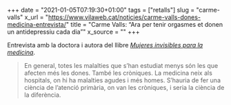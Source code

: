 +++
date = "2021-01-05T07:19:30+01:00"
tags = ["retalls"]
slug = "carme-valls"
x_url = "https://www.vilaweb.cat/noticies/carme-valls-dones-medicina-entrevista/"
title = "Carme Valls: “Ara per tenir orgasmes et donen un antidepressiu cada dia”"
x_source = ""
+++


Entrevista amb la doctora i autora del llibre [*Mujeres invisibles para la medicina*](https://capitanswing.com/libros/mujeres-invisibles-para-la-medicina/).

> En general, totes les malalties que s’han estudiat menys són les que afecten més les dones. També les cròniques. La medicina neix als hospitals, on hi ha malalties agudes i més homes. S’hauria de fer una ciència de l’atenció primària, on van les cròniques, i seria la ciència de la diferència.
